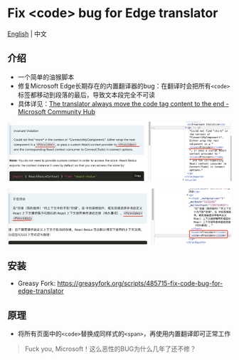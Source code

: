 # Fix \<code\> bug for Edge translator

[English](README.md) | 中文

## 介绍

- 一个简单的油猴脚本
- 修复Microsoft Edge长期存在的内置翻译器的bug：在翻译时会把所有`<code>`标签都移动到段落的最后，导致文本段完全不可读
- 具体详见：[The translator always move the code tag content to the end - Microsoft Community Hub](https://techcommunity.microsoft.com/t5/discussions/the-translator-always-move-the-code-tag-content-to-the-end/m-p/1906043)

![before](assets/large.png)

![after](assets/large-1706264991457-3.png)

## 安装

- Greasy Fork: https://greasyfork.org/scripts/485715-fix-code-bug-for-edge-translator

## 原理

- 将所有页面中的`<code>`替换成同样式的`<span>`，再使用内置翻译即可正常工作

> Fuck you, Microsoft！这么恶性的BUG为什么几年了还不修？